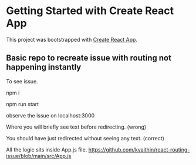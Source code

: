 # Getting Started with Create React App

This project was bootstrapped with [Create React App](https://github.com/facebook/create-react-app).

## Basic repo to recreate issue with routing not happening instantly

To see issue.

npm i

npm run start

observe the issue on localhost:3000

Where you will briefly see text before redirecting. (wrong)

You should have just redirected without seeing any text. (correct)

All the logic sits inside App.js file.
https://github.com/kvaithin/react-routing-issue/blob/main/src/App.js